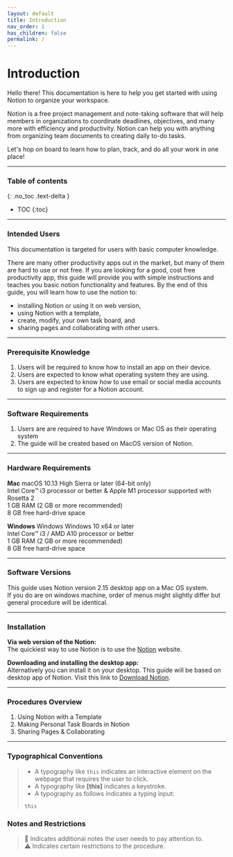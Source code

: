 ```yaml
---
layout: default
title: Introduction
nav_order: 1
has_children: false
permalink: /
---
```


# Introduction

Hello there! This documentation is here to help you get started with using Notion to organize your workspace. 

Notion is a free project management and note-taking software that will help members in organizations to coordinate deadlines, objectives, and many more with efficiency and productivity. Notion can help you with anything from organizing team documents to creating daily to-do tasks.

Let's hop on board to learn how to plan, track, and do all your work in one place!

---

### Table of contents
{: .no_toc .text-delta }
* TOC
{:toc}

---

### Intended Users

This documentation is targeted for users with basic computer knowledge.

There are many other productivity apps out in the market, but many of them are hard to use or not free. If you are looking for a good, cost free productivity app, this guide will provide you with simple instructions and teaches you basic notion functionality and features. By the end of this guide, you will learn how to use the notion to:

* installing Notion or using it on web version,
* using Notion with a template,
* create, modify, your own task board, and
* sharing pages and collaborating with other users.

---

### Prerequisite Knowledge

1. Users will be required to know how to install an app on their device.
2. Users are expected to know what operating system they are using. 
3. Users are expected to know how to use email or social media accounts to sign up and register for a Notion account.

---

### Software Requirements
1. Users are are required to have Windows or Mac OS as their operating system
2. The guide will be created based on MacOS version of Notion.

---

### Hardware Requirements

**Mac**
macOS 10.13 High Sierra or later (64-bit only)<br>
Intel Core™ i3 processor or better & Apple M1 processor supported with Rosetta 2<br>
1 GB RAM (2 GB or more recommended)<br>
8 GB free hard-drive space<br>

**Windows**
Windows Windows 10 x64 or later <br>
Intel Core™ i3 / AMD A10 processor or better<br>
1 GB RAM (2 GB or more recommended)<br>
8 GB free hard-drive space<br>

---

### Software Versions

This guide uses Notion version 2.15 desktop app on a Mac OS system. <br>
If you do are on windows machine, order of menus might slightly differ but general procedure will be identical. 

---

### Installation

 **Via web version of the Notion:**<br>
The quickiest way to use Notion is to use the [Notion](https://www.notion.so/) website.

**Downloading and installing the desktop app:**<br>
Alternatively you can install it on your desktop.
This guide will be based on desktop app of Notion.
Visit this link to [Download Notion](https://www.notion.so/desktop).

---

### Procedures Overview

1. Using Notion with a Template
2. Making Personal Task Boards in Notion
3. Sharing Pages & Collaborating

---


### Typographical Conventions
> * A typography like `this` indicates an interactive element on the webpage that requires the user to click.<br>
> * A typography like **[this]** indicates a keystroke.<br>
> * A typography as follows indicates a typing input:<br>
>```
>this
>``` 


### Notes and Restrictions

> :ledger:  Indicates additional notes the user needs to pay attention to.<br>
> :warning: Indicates certain restrictions to the procedure.


